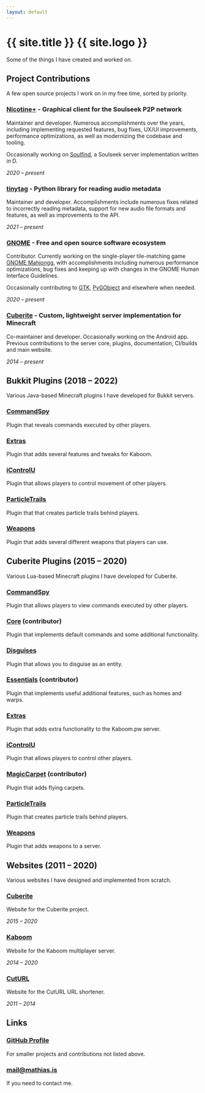 ```yaml
---
layout: default
---
```


# {{ site.title }} {{ site.logo }}

Some of the things I have created and worked on.


## Project Contributions

A few open source projects I work on in my free time, sorted by priority.

### [Nicotine+](https://github.com/nicotine-plus/nicotine-plus) - Graphical client for the Soulseek P2P network

Maintainer and developer. Numerous accomplishments over the years, including implementing requested features, bug fixes, UX/UI improvements, performance optimizations, as well as modernizing the codebase and tooling.

Occasionally working on [Soulfind](https://github.com/soulfind-dev/soulfind), a Soulseek server implementation written in D.

*2020 – present*

### [tinytag](https://github.com/tinytag/tinytag) - Python library for reading audio metadata

Maintainer and developer. Accomplishments include numerous fixes related to incorrectly reading metadata, support for new audio file formats and features, as well as improvements to the API.

*2021 – present*

### [GNOME](https://www.gnome.org/) - Free and open source software ecosystem

Contributor. Currently working on the single-player tile-matching game [GNOME Mahjongg](https://gitlab.gnome.org/GNOME/gnome-mahjongg), with accomplishments including numerous performance optimizations, bug fixes and keeping up with changes in the GNOME Human Interface Guidelines.

Occasionally contributing to [GTK](https://gtk.org/), [PyGObject](https://pygobject.gnome.org/) and elsewhere when needed.

*2020 – present*

### [Cuberite](https://github.com/cuberite) - Custom, lightweight server implementation for Minecraft

Co-maintainer and developer. Occasionally working on the Android app. Previous contributions to the server 
core, plugins, documentation, CI/builds and main website.

*2014 – present*


## Bukkit Plugins (2018 – 2022)

Various Java-based Minecraft plugins I have developed for Bukkit servers.

### [CommandSpy](https://github.com/kaboomserver/commandspy)

Plugin that reveals commands executed by other players.

### [Extras](https://github.com/kaboomserver/extras)

Plugin that adds several features and tweaks for Kaboom.

### [iControlU](https://github.com/kaboomserver/icontrolu)

Plugin that allows players to control movement of other players.

### [ParticleTrails](https://github.com/kaboomserver/particletrails)

Plugin that that creates particle trails behind players.

### [Weapons](https://github.com/kaboomserver/weapons)

Plugin that adds several different weapons that players can use.


## Cuberite Plugins (2015 – 2020)

Various Lua-based Minecraft plugins I have developed for Cuberite.

### [CommandSpy](https://github.com/mathiascode/CommandSpy)

Plugin that allows players to view commands executed by other players.

### [Core](https://github.com/cuberite/Core) (contributor)

Plugin that implements default commands and some additional functionality.

### [Disguises](https://github.com/mathiascode/Disguises)

Plugin that allows you to disguise as an entity.

### [Essentials](https://github.com/cuberite/Essentials) (contributor)

Plugin that implements useful additional features, such as homes and warps.

### [Extras](https://github.com/mathiascode/Extras)

Plugin that adds extra functionality to the Kaboom.pw server.

### [iControlU](https://github.com/mathiascode/iControlU)

Plugin that allows players to control other players.

### [MagicCarpet](https://github.com/cuberite/MagicCarpet) (contributor)

Plugin that adds flying carpets.

### [ParticleTrails](https://github.com/mathiascode/ParticleTrails)

Plugin that creates particle trails behind players.

### [Weapons](https://github.com/mathiascode/Weapons)

Plugin that adds weapons to a server.


## Websites (2011 – 2020)

Various websites I have designed and implemented from scratch.

### [Cuberite](https://cuberite.org/)

Website for the Cuberite project.

*2015 – 2020*

### [Kaboom](https://kaboom.pw/)

Website for the Kaboom multiplayer server.

*2014 – 2020*

### [CutURL](archive/cuturl/index.html)

Website for the CutURL URL shortener.

*2011 – 2014*


## Links

### [GitHub Profile](https://github.com/mathiascode)

For smaller projects and contributions not listed above.

### [&#109;&#97;&#x69;&#108;&#x40;&#109;&#97;&#116;&#x68;&#105;&#97;&#x73;&#x2e;&#105;&#x73;](&#109;&#x61;&#x69;&#108;&#116;&#x6f;:&#109;&#97;&#x69;&#108;&#x40;&#109;&#97;&#116;&#x68;&#105;&#97;&#x73;&#x2e;&#105;&#x73;)

If you need to contact me.
